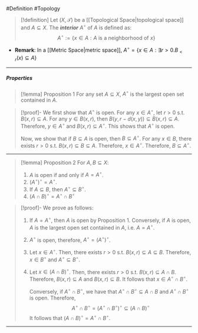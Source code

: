 #Definition #Topology 

> [!definition]
> Let $(X,\mathcal{T})$ be a [[Topological Space|topological space]] and  $A \subseteq X$. The ***interior*** $A^\circ$ of $A$ is defined as: $$A^\circ :=\{ x\in A:A\text{ is a neighborhood of }x \}$$
- **Remark**: In a [[Metric Space|metric space]], $A^\circ=\{ x\in A:\exists r>0. B_{<r}(x)\subseteq A \}$
---
##### Properties
> [!lemma] Proposition 1
> For any set $A\subseteq X$, $A^\circ$ is the largest open set contained in $A$.

> [!proof]-
> We first show that $A^\circ$ is open. For any $x\in A^\circ$, let $r>0$ s.t. $B(x,r)\subseteq A$. For any $y\in B(x,r)$, then $B(y,r-d(x,y))\subseteq B(x,r)\subseteq A$. Therefore, $y\in A^\circ$ and $B(x,r)\subseteq A^\circ$. This shows that $A^\circ$ is open.
> 
> Now, we show that if $B\subseteq A$ is open, then $B\subseteq A^\circ$. For any $x\in B$, there exists $r>0$ s.t. $B(x,r)\subseteq B\subseteq A$. Therefore, $x\in A^\circ$. Therefore, $B \subseteq A^\circ$. 
---
> [!lemma] Proposition 2
> For $A,B\subseteq X$:
> 1. $A$ is open if and only if $A=A^\circ$.
> 2. $(A^\circ)^\circ=A^\circ$.
> 3. If $A\subseteq B$, then $A^\circ \subseteq B^\circ$.
> 4. $(A\cap B)^\circ=A^\circ \cap B^\circ$

> [!proof]-
> We prove as follows: 
> 1. If $A=A^\circ$, then $A$ is open by Proposition 1. Conversely, if $A$ is open, $A$ is the largest open set contained in $A$, i.e. $A=A^\circ$.
> 2. $A^\circ$ is open, therefore, $A^\circ=(A^\circ)^\circ$.
> 3. Let $x\in A^\circ$. Then, there exists $r>0$ s.t. $B(x,r)\subseteq A\subseteq B$. Therefore, $x\in B^\circ$ and $A^\circ \subseteq B^\circ$.
> 4. Let $x\in (A\cap B)^\circ$. Then, there exists $r>0$ s.t. $B(x,r)\subseteq A\cap B$. Therefore, $B(x,r)\subseteq A$ and $B(x,r)\subseteq B$. It follows that $x\in A^\circ \cap B^\circ$.
>    
>    Conversely, if $A^\circ \cap B^\circ$, we have that $A^\circ \cap B^\circ \subseteq A\cap B$ and $A^\circ \cap B^\circ$ is open. Therefore, $$A^\circ  \cap B^\circ  = (A^\circ  \cap B^\circ )^\circ  \subseteq (A \cap B)^\circ $$
> 	   It follows that $(A \cap B)^\circ =A^\circ \cap B^\circ$.
---
